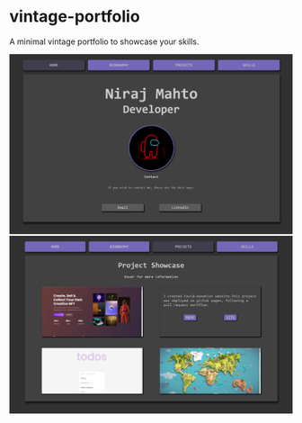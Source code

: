 # vintage-portfolio
A minimal vintage portfolio to showcase your skills.


![image](port-home.png)
![image](port-proj.png)
